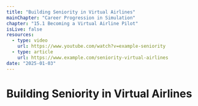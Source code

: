 ```yaml
---
title: "Building Seniority in Virtual Airlines"
mainChapter: "Career Progression in Simulation"
chapter: "15.1 Becoming a Virtual Airline Pilot"
isLive: false
resources:
  - type: video
    url: https://www.youtube.com/watch?v=example-seniority
  - type: article
    url: https://www.example.com/seniority-virtual-airlines
date: "2025-01-03"
---
```


# Building Seniority in Virtual Airlines
